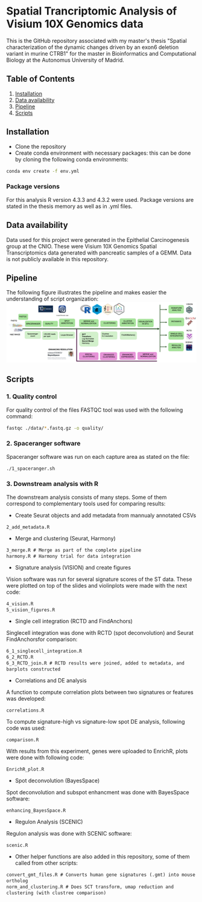 # Spatial Trancriptomic Analysis of Visium 10X Genomics data

This is the GitHub repository associated with my master's thesis "Spatial characterization of the dynamic changes driven by an exon6 deletion variant in murine CTRB1" for the master in Bioinformatics and Computational Biology at the Autonomus University of Madrid.

## Table of Contents

1. [Installation](#introduction)
2. [Data availability](#installation)
3. [Pipeline](#usage)
4. [Scripts](#contributing)


## Installation

- Clone the repository
- Create conda environment with necessary packages: this can be done by cloning the following conda environments:

```bash
conda env create -f env.yml
```

### Package versions

For this analysis R version 4.3.3 and 4.3.2 were used. Package versions are stated in the thesis memory as well as in .yml files.


## Data availability

Data used for this project were generated in the Epithelial Carcinogenesis group at the CNIO. 
These were Visium 10X Genomics Spatial Transcriptomics data generated with pancreatic samples of a GEMM.
Data is not publicly available in this repository.

## Pipeline

The following figure illustrates the pipeline and makes easier the understanding of script organization:
![Alt text](Pipeline.png)

## Scripts

### 1. Quality control

For quality control of the files FASTQC tool was used with the following command:

```bash
fastqc ./data/*.fastq.gz -o quality/ 
```

### 2. Spaceranger software

Spaceranger software was run on each capture area as stated on the file:

```bash
./1_spaceranger.sh
```

### 3. Downstream analysis with R
The downstream analysis consists of many steps. Some of them correspond to complementary tools used for comparing results:

  - Create Seurat objects and add metadata from mannualy annotated CSVs
```{R}
2_add_metadata.R
```

  - Merge and clustering (Seurat, Harmony)
    
```{R}
3_merge.R # Merge as part of the complete pipeline
harmony.R # Harmony trial for data integration
```

  - Signature analysis  (VISION) and create figures
    
Vision software was run for several signature scores of the ST data. These were plotted on top of the slides and violinplots were made with the next code:

```{R}
4_vision.R
5_vision_figures.R
```

  - Single cell integration (RCTD and FindAnchors)
    
Singlecell integration was done with RCTD (spot deconvolution) and Seurat FindAnchorsfor comparison:

```{R}
6_1_singlecell_integration.R
6_2_RCTD.R
6_3_RCTD_join.R # RCTD results were joined, added to metadata, and barplots constructed
```

  - Correlations and DE analysis

A function to compute correlation plots between two signatures or features was developed:

```{R}
correlations.R
```      
To compute signature-high vs signature-low spot DE analysis, following code was used:

```{R}
comparison.R
```

With results from this experiment, genes were uploaded to EnrichR, plots were done with following code:

```{R}
EnrichR_plot.R
```     

  - Spot deconvolution (BayesSpace)

Spot deconvolution and subspot enhancment was done with BayesSpace software: 

```{R}
enhancing_BayesSpace.R
```  
  - Regulon Analysis (SCENIC)

Regulon analysis was done with SCENIC software: 

```{R}
scenic.R
```
  - Other helper functions are also added in this repository, some of them called from other scripts:
    
```{R}
convert_gmt_files.R # Converts human gene signatures (.gmt) into mouse ortholog
norm_and_clustering.R # Does SCT transform, umap reduction and clustering (with clustree comparison)
```




